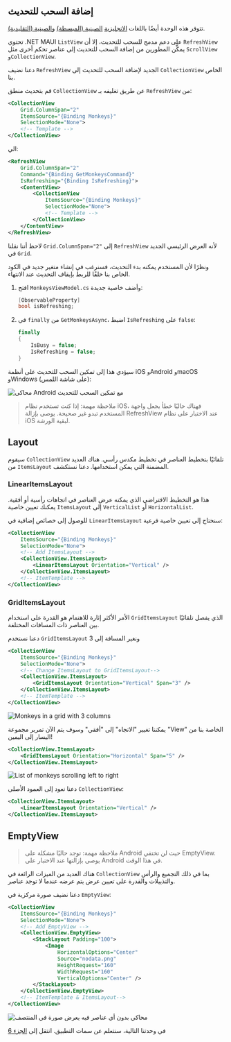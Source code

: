 ## إضافة السحب للتحديث

تتوفر هذه الوحدة أيضًا باللغات [الانجليزية](README.md) [الصينية (المبسطة)](README.zh-cn.md) و[الصينية (التقليدية)](README.zh-tw.md).

تحتوي .NET MAUI `ListView` على دعم مدمج للسحب للتحديث، إلا أن `RefreshView` يمكِّن المطورين من إضافة السحب للتحديث إلى عناصر تحكم أخرى مثل `ScrollView` و`CollectionView`.

دعنا نضيف `RefreshView` الجديد لإضافة السحب للتحديث إلى `CollectionView` الخاص بنا.

قم بتحديث منطق `CollectionView` عن طريق تغليفه بـ `RefreshView` من:

```xml
<CollectionView
    Grid.ColumnSpan="2"
    ItemsSource="{Binding Monkeys}"
    SelectionMode="None">
    <!-- Template -->
</CollectionView>
```

الي:

```xml
<RefreshView
    Grid.ColumnSpan="2"
    Command="{Binding GetMonkeysCommand}"
    IsRefreshing="{Binding IsRefreshing}">
    <ContentView>
        <CollectionView
            ItemsSource="{Binding Monkeys}"
            SelectionMode="None">
            <!-- Template -->
        </CollectionView>
    </ContentView>
</RefreshView>
```

لاحظ أننا نقلنا `Grid.ColumnSpan="2"` إلى `RefreshView` لأنه العرض الرئيسي الجديد في `Grid`.

ونظرًا لأن المستخدم يمكنه بدء التحديث، فسنرغب في إنشاء متغير جديد في الكود الخاص بنا خلفًا للربط بإيقاف التحديث عند الانتهاء.

1. افتح `MonkeysViewModel.cs` وأضف خاصية جديدة:

    ```csharp
    [ObservableProperty]
    bool isRefreshing;
    ```

1. في `finally` من `GetMonkeysAsync`، اضبط `IsRefreshing` على `false`:

    ```csharp
    finally
    {
        IsBusy = false;
        IsRefreshing = false;
    }
    ```

سيؤدي هذا إلى تمكين السحب للتحديث على أنظمة iOS وAndroid وmacOS وWindows (على شاشة اللمس):

![محاكي Android مع تمكين السحب للتحديث](../Art/PullToRefresh.PNG)

> ملاحظة مهمة: إذا كنت تستخدم نظام iOS، فهناك حاليًا خطأ يجعل واجهة المستخدم تبدو غير صحيحة. يوصى بإزالة RefreshView عند الاختبار على نظام iOS لبقية الورشة.

## Layout

سيقوم `CollectionView` تلقائيًا بتخطيط العناصر في تخطيط مكدس رأسي. هناك العديد من `ItemsLayout` المضمنة التي يمكن استخدامها. دعنا نستكشف.

### LinearItemsLayout

هذا هو التخطيط الافتراضي الذي يمكنه عرض العناصر في اتجاهات رأسية أو أفقية. يمكنك تعيين خاصية `ItemsLayout` إلى `VerticalList` أو `HorizontalList`.

للوصول إلى خصائص إضافية في `LinearItemsLayout` سنحتاج إلى تعيين خاصية فرعية:

```xml
<CollectionView
    ItemsSource="{Binding Monkeys}"
    SelectionMode="None">
    <!-- Add ItemsLayout -->
    <CollectionView.ItemsLayout>
        <LinearItemsLayout Orientation="Vertical" />
    </CollectionView.ItemsLayout>
    <!-- ItemTemplate -->
</CollectionView>
```

### GridItemsLayout

الأمر الأكثر إثارة للاهتمام هو القدرة على استخدام `GridItemsLayout` الذي يفصل تلقائيًا بين العناصر ذات المسافات المختلفة.

دعنا نستخدم `GridItemsLayout` ونغير المسافة إلى 3

```xml
<CollectionView
    ItemsSource="{Binding Monkeys}"
    SelectionMode="None">
    <!-- Change ItemsLayout to GridItemsLayout-->
    <CollectionView.ItemsLayout>
        <GridItemsLayout Orientation="Vertical" Span="3" />
    </CollectionView.ItemsLayout>
    <!-- ItemTemplate -->
</CollectionView>
```

![Monkeys in a grid with 3 columns](../Art/GridItemsLayoutVert.png)

يمكننا تغيير "الاتجاه" إلى "أفقي" وسوف يتم الآن تمرير مجموعة "View" الخاصة بنا من اليسار إلى اليمين!

```xml
<CollectionView.ItemsLayout>
    <GridItemsLayout Orientation="Horizontal" Span="5" />
</CollectionView.ItemsLayout>
```

![List of monkeys scrolling left to right](../Art/GridItemsLayoutHorizontal.png)

دعنا نعود إلى العمود الأصلي `CollectionView`:

```xml
<CollectionView.ItemsLayout>
    <LinearItemsLayout Orientation="Vertical" />
</CollectionView.ItemsLayout>
```

## EmptyView

> ملاحظة مهمة: توجد حاليًا مشكلة على Android حيث لن تختفي EmptyView. يوصى بإزالتها عند الاختبار على Android في هذا الوقت.

هناك العديد من الميزات الرائعة في `CollectionView` بما في ذلك التجميع والرأس والتذييلات والقدرة على تعيين عرض يتم عرضه عندما لا توجد عناصر.

دعنا نضيف صورة مركزية في `EmptyView`:

```xml
<CollectionView
    ItemsSource="{Binding Monkeys}"
    SelectionMode="None">
    <!-- Add EmptyView -->
    <CollectionView.EmptyView>
        <StackLayout Padding="100">
            <Image
                HorizontalOptions="Center"
                Source="nodata.png"
                HeightRequest="160"
                WidthRequest="160"
                VerticalOptions="Center" />
        </StackLayout>
    </CollectionView.EmptyView>
    <!-- ItemTemplate & ItemsLayout-->
</CollectionView>
```


![محاكي بدون أي عناصر فيه يعرض صورة في المنتصف](../Art/EmptyView.png)

في وحدتنا التالية، سنتعلم عن سمات التطبيق. انتقل إلى [الجزء 6](../Part%206%20-%20AppThemes/README.ar-sa.md)
